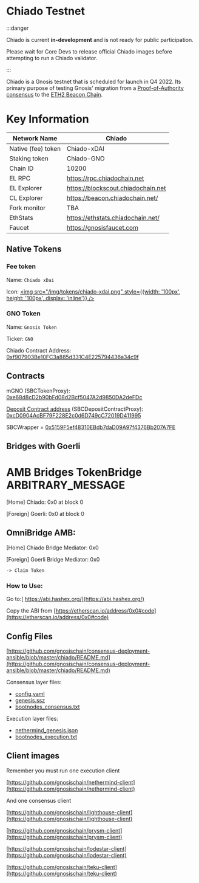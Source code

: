 ---
---

# Chiado Testnet

:::danger

Chiado is current **in-development** and is not ready for public participation. 

Please wait for Core Devs to release official Chiado images before attempting to run a Chiado validator.

:::

Chiado is a Gnosis testnet that is scheduled for launch in Q4 2022. Its primary purpose of testing Gnosis' migration from a [Proof-of-Authority consensus](../../specs/consensus/aura.md) to the [ETH2 Beacon Chain](../../specs/consensus/gbc.md). 

# Key Information

| Network Name       | Chiado                             |
| ------------------ | ---------------------------------- |
| Native (fee) token | Chiado-xDAI                        |
| Staking token      | Chiado-GNO                         |
| Chain ID           | 10200                              |
| EL RPC             | https://rpc.chiadochain.net        |
| EL Explorer        | https://blockscout.chiadochain.net |
| CL Explorer        | https://beacon.chiadochain.net/    |
| Fork monitor       | TBA                                |
| EthStats           | https://ethstats.chiadochain.net/  |
| Faucet             | https://gnosisfaucet.com           |

## Native Tokens

### Fee token

Name: `Chiado xDai`

Icon: <a href="/img/tokens/chiado-xdai.png"><img src="/img/tokens/chiado-xdai.png" style={{width: '100px', height: '100px', display: 'inline'}} /></a>


### GNO Token

Name: `Gnosis Token`

Ticker: `GNO`

Chiado Contract Address: [0xf907903Be10FC3a885d331C4E225794436a34c9f](https://blockscout.chiadochain.net/address/0xf907903Be10FC3a885d331C4E225794436a34c9f)  


## Contracts

mGNO (SBCTokenProxy): [0xe68d8cD2b90bFd08d2Bcf5047A2d9850DA2deFDc](https://blockscout.chiadochain.net/address/0x0) 

[Deposit Contract address](https://github.com/gnosischain/consensus-deployment-ansible/blob/master/chiado/custom_config_data/config.yaml#L21) (SBCDepositContractProxy): [0xcD0904AcBF79F228E2c0d6D749cC72019D411995](https://blockscout.chiadochain.net/address/0xcD0904AcBF79F228E2c0d6D749cC72019D411995) 

SBCWrapper = [0x5159F5ef48310EBdb7daD09A97f4376Bb207A7FE](https://blockscout.chiadochain.net/address/0x5159F5ef48310EBdb7daD09A97f4376Bb207A7FE) 

## Bridges with Goerli

# AMB Bridges TokenBridge ARBITRARY_MESSAGE

[Home] Chiado: 0x0 at block 0

[Foreign] Goerli: 0x0 at block 0

## OmniBridge AMB:

[Home] Chiado Bridge Mediator: 0x0

[Foreign] Goerli Bridge Mediator: 0x0

	-> Claim Token


### How to Use:

Go to:[ https://abi.hashex.org/](https://abi.hashex.org/)

Copy the ABI from [https://etherscan.io/address/0x0#code](https://etherscan.io/address/0x0#code)


## Config Files

[https://github.com/gnosischain/consensus-deployment-ansible/blob/master/chiado/README.md](https://github.com/gnosischain/consensus-deployment-ansible/blob/master/chiado/README.md)

Consensus layer files:



* [config.yaml](https://github.com/gnosischain/consensus-deployment-ansible/blob/master/chiado/custom_config_data/config.yaml)
* [genesis.ssz](https://github.com/gnosischain/consensus-deployment-ansible/blob/master/chiado/custom_config_data/genesis.ssz)
* [bootnodes_consensus.txt](https://github.com/gnosischain/consensus-deployment-ansible/blob/master/chiado/custom_config_data/bootnodes_consensus.txt)

Execution layer files:



* [nethermind_genesis.json](https://github.com/gnosischain/consensus-deployment-ansible/blob/master/chiado/custom_config_data/nethermind_genesis.json)
* [bootnodes_execution.txt](https://github.com/gnosischain/consensus-deployment-ansible/blob/master/chiado/custom_config_data/bootnodes_execution.txt)


## Client images

Remember you must run one execution client

[https://github.com/gnosischain/nethermind-client](https://github.com/gnosischain/nethermind-client) 

And one consensus client

[https://github.com/gnosischain/lighthouse-client](https://github.com/gnosischain/lighthouse-client) 

[https://github.com/gnosischain/prysm-client](https://github.com/gnosischain/prysm-client) 

[https://github.com/gnosischain/lodestar-client](https://github.com/gnosischain/lodestar-client) 

[https://github.com/gnosischain/teku-client](https://github.com/gnosischain/teku-client) 

